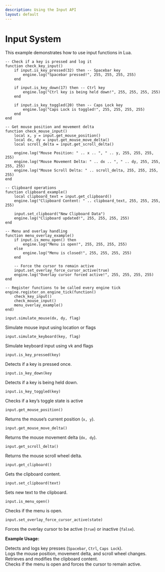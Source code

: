 ```yaml
---
description: Using the Input API
layout: default
---
```


# Input System

This example demonstrates how to use input functions in Lua.

```
-- Check if a key is pressed and log it
function check_key_input()
    if input.is_key_pressed(32) then -- Spacebar key
        engine.log("Spacebar pressed!", 255, 255, 255, 255)
    end

    if input.is_key_down(17) then -- Ctrl key
        engine.log("Ctrl key is being held down!", 255, 255, 255, 255)
    end

    if input.is_key_toggled(20) then -- Caps Lock key
        engine.log("Caps Lock is toggled!", 255, 255, 255, 255)
    end
end

-- Get mouse position and movement delta
function check_mouse_input()
    local x, y = input.get_mouse_position()
    local dx, dy = input.get_mouse_move_delta()
    local scroll_delta = input.get_scroll_delta()

    engine.log("Mouse Position: " .. x .. ", " .. y, 255, 255, 255, 255)
    engine.log("Mouse Movement Delta: " .. dx .. ", " .. dy, 255, 255, 255, 255)
    engine.log("Mouse Scroll Delta: " .. scroll_delta, 255, 255, 255, 255)
end

-- Clipboard operations
function clipboard_example()
    local clipboard_text = input.get_clipboard()
    engine.log("Clipboard Content: " .. clipboard_text, 255, 255, 255, 255)

    input.set_clipboard("New Clipboard Data")
    engine.log("Clipboard updated!", 255, 255, 255, 255)
end

-- Menu and overlay handling
function menu_overlay_example()
    if input.is_menu_open() then
        engine.log("Menu is open!", 255, 255, 255, 255)
    else
        engine.log("Menu is closed!", 255, 255, 255, 255)
    end

    -- Force the cursor to remain active
    input.set_overlay_force_cursor_active(true)
    engine.log("Overlay cursor forced active!", 255, 255, 255, 255)
end

-- Register functions to be called every engine tick
engine.register_on_engine_tick(function()
    check_key_input()
    check_mouse_input()
    menu_overlay_example()
end)
```

`input.simulate_mouse(dx, dy, flag)`

Simulate mouse input using location or flags



`input.simulate_keyboard(key, flag)`

Simulate keyboard input using vk and flags



`input.is_key_pressed(key)`

Detects if a key is pressed once.



`input.is_key_down(key`

Detects if a key is being held down.



`input.is_key_toggled(key)`

Checks if a key’s toggle state is active



`input.get_mouse_position()`

Returns the mouse’s current position (`x, y`).



`input.get_mouse_move_delta()`

Returns the mouse movement delta (`dx, dy`).



`input.get_scroll_delta()`

Returns the mouse scroll wheel delta.



`input.get_clipboard()`

Gets the clipboard content.



`input.set_clipboard(text)`

Sets new text to the clipboard.



`input.is_menu_open()`

Checks if the menu is open.



`input.set_overlay_force_cursor_active(state)`

Forces the overlay cursor to be active (`true`) or inactive (`false`).



**Example Usage:**

Detects and logs key presses (`Spacebar`, `Ctrl`, `Caps Lock`).\
Logs the mouse position, movement delta, and scroll wheel changes.\
Retrieves and modifies the clipboard content.\
Checks if the menu is open and forces the cursor to remain active.

